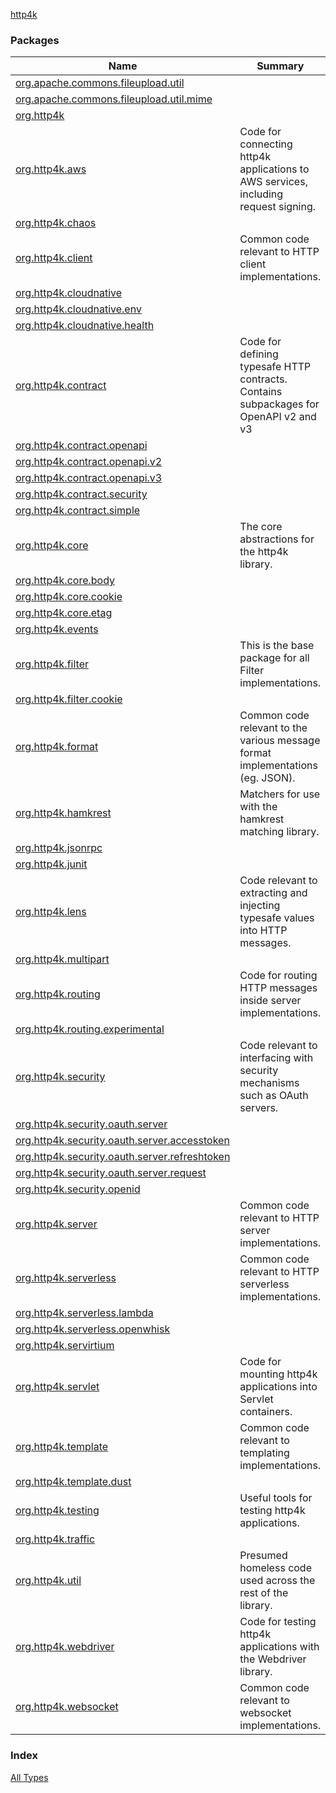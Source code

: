 [http4k](./index.md)

### Packages

| Name | Summary |
|---|---|
| [org.apache.commons.fileupload.util](org.apache.commons.fileupload.util/index.md) |  |
| [org.apache.commons.fileupload.util.mime](org.apache.commons.fileupload.util.mime/index.md) |  |
| [org.http4k](org.http4k/index.md) |  |
| [org.http4k.aws](org.http4k.aws/index.md) | Code for connecting http4k applications to AWS services, including request signing. |
| [org.http4k.chaos](org.http4k.chaos/index.md) |  |
| [org.http4k.client](org.http4k.client/index.md) | Common code relevant to HTTP client implementations. |
| [org.http4k.cloudnative](org.http4k.cloudnative/index.md) |  |
| [org.http4k.cloudnative.env](org.http4k.cloudnative.env/index.md) |  |
| [org.http4k.cloudnative.health](org.http4k.cloudnative.health/index.md) |  |
| [org.http4k.contract](org.http4k.contract/index.md) | Code for defining typesafe HTTP contracts. Contains subpackages for OpenAPI v2 and v3 |
| [org.http4k.contract.openapi](org.http4k.contract.openapi/index.md) |  |
| [org.http4k.contract.openapi.v2](org.http4k.contract.openapi.v2/index.md) |  |
| [org.http4k.contract.openapi.v3](org.http4k.contract.openapi.v3/index.md) |  |
| [org.http4k.contract.security](org.http4k.contract.security/index.md) |  |
| [org.http4k.contract.simple](org.http4k.contract.simple/index.md) |  |
| [org.http4k.core](org.http4k.core/index.md) | The core abstractions for the http4k library. |
| [org.http4k.core.body](org.http4k.core.body/index.md) |  |
| [org.http4k.core.cookie](org.http4k.core.cookie/index.md) |  |
| [org.http4k.core.etag](org.http4k.core.etag/index.md) |  |
| [org.http4k.events](org.http4k.events/index.md) |  |
| [org.http4k.filter](org.http4k.filter/index.md) | This is the base package for all Filter implementations. |
| [org.http4k.filter.cookie](org.http4k.filter.cookie/index.md) |  |
| [org.http4k.format](org.http4k.format/index.md) | Common code relevant to the various message format implementations (eg. JSON). |
| [org.http4k.hamkrest](org.http4k.hamkrest/index.md) | Matchers for use with the hamkrest matching library. |
| [org.http4k.jsonrpc](org.http4k.jsonrpc/index.md) |  |
| [org.http4k.junit](org.http4k.junit/index.md) |  |
| [org.http4k.lens](org.http4k.lens/index.md) | Code relevant to extracting and injecting typesafe values into HTTP messages. |
| [org.http4k.multipart](org.http4k.multipart/index.md) |  |
| [org.http4k.routing](org.http4k.routing/index.md) | Code for routing HTTP messages inside server implementations. |
| [org.http4k.routing.experimental](org.http4k.routing.experimental/index.md) |  |
| [org.http4k.security](org.http4k.security/index.md) | Code relevant to interfacing with security mechanisms such as OAuth servers. |
| [org.http4k.security.oauth.server](org.http4k.security.oauth.server/index.md) |  |
| [org.http4k.security.oauth.server.accesstoken](org.http4k.security.oauth.server.accesstoken/index.md) |  |
| [org.http4k.security.oauth.server.refreshtoken](org.http4k.security.oauth.server.refreshtoken/index.md) |  |
| [org.http4k.security.oauth.server.request](org.http4k.security.oauth.server.request/index.md) |  |
| [org.http4k.security.openid](org.http4k.security.openid/index.md) |  |
| [org.http4k.server](org.http4k.server/index.md) | Common code relevant to HTTP server implementations. |
| [org.http4k.serverless](org.http4k.serverless/index.md) | Common code relevant to HTTP serverless implementations. |
| [org.http4k.serverless.lambda](org.http4k.serverless.lambda/index.md) |  |
| [org.http4k.serverless.openwhisk](org.http4k.serverless.openwhisk/index.md) |  |
| [org.http4k.servirtium](org.http4k.servirtium/index.md) |  |
| [org.http4k.servlet](org.http4k.servlet/index.md) | Code for mounting http4k applications into Servlet containers. |
| [org.http4k.template](org.http4k.template/index.md) | Common code relevant to templating implementations. |
| [org.http4k.template.dust](org.http4k.template.dust/index.md) |  |
| [org.http4k.testing](org.http4k.testing/index.md) | Useful tools for testing http4k applications. |
| [org.http4k.traffic](org.http4k.traffic/index.md) |  |
| [org.http4k.util](org.http4k.util/index.md) | Presumed homeless code used across the rest of the library. |
| [org.http4k.webdriver](org.http4k.webdriver/index.md) | Code for testing http4k applications with the Webdriver library. |
| [org.http4k.websocket](org.http4k.websocket/index.md) | Common code relevant to websocket implementations. |

### Index

[All Types](alltypes/index.md)